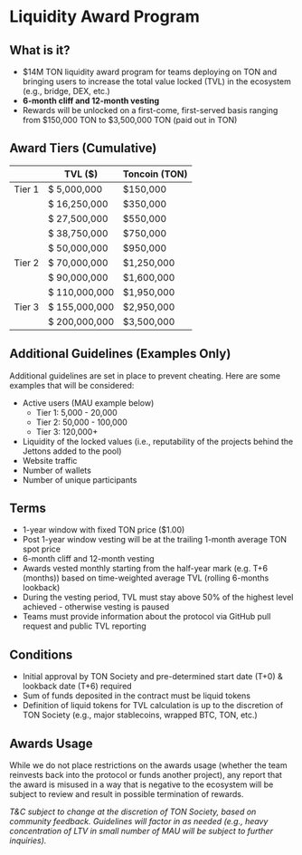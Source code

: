 # **Liquidity Award Program**

## What is it?

- $14M TON liquidity award program for teams deploying on TON and bringing users to increase the total value locked (TVL) in the ecosystem (e.g., bridge, DEX, etc.)
- **6-month cliff and 12-month vesting**
- Rewards will be unlocked on a first-come, first-served basis ranging from $150,000 TON to $3,500,000 TON (paid out in TON)

## Award Tiers (Cumulative)

|        | TVL ($)       | Toncoin (TON) |
| ------ | ------------- | ------------- |
| Tier 1 | $ 5,000,000   | $150,000      |
|        | $ 16,250,000  | $350,000      |
|        | $ 27,500,000  | $550,000      |
|        | $ 38,750,000  | $750,000      |
|        | $ 50,000,000  | $950,000      |
| Tier 2 | $ 70,000,000  | $1,250,000    |
|        | $ 90,000,000  | $1,600,000    |
|        | $ 110,000,000 | $1,950,000    |
| Tier 3 | $ 155,000,000 | $2,950,000    |
|        | $ 200,000,000 | $3,500,000    |

## Additional Guidelines (Examples Only)

Additional guidelines are set in place to prevent cheating. Here are some examples that will be considered:

- Active users (MAU example below)
  - Tier 1: 5,000 - 20,000
  - Tier 2: 50,000 - 100,000
  - Tier 3: 120,000+
- Liquidity of the locked values (i.e., reputability of the projects behind the Jettons added to the pool)
- Website traffic
- Number of wallets
- Number of unique participants

## Terms

- 1-year window with fixed TON price ($1.00)
- Post 1-year window vesting will be at the trailing 1-month average TON spot price
- 6-month cliff and 12-month vesting
- Awards vested monthly starting from the half-year mark (e.g. T+6 (months)) based on time-weighted average TVL (rolling 6-months lookback)
- During the vesting period, TVL must stay above 50% of the highest level achieved - otherwise vesting is paused
- Teams must provide information about the protocol via GitHub pull request and public TVL reporting  

## Conditions

- Initial approval by TON Society and pre-determined start date (T+0) & lookback date (T+6) required
- Sum of funds deposited in the contract must be liquid tokens 
- Definition of liquid tokens for TVL calculation is up to the discretion of TON Society (e.g., major stablecoins, wrapped BTC, TON, etc.)

## Awards Usage

While we do not place restrictions on the awards usage (whether the team reinvests back into the protocol or funds another project), any report that the award is misused in a way that is negative to the ecosystem will be subject to review and result in possible termination of rewards.

*T&C subject to change at the discretion of TON Society, based on community feedback.* *Guidelines will factor in as needed (e.g., heavy concentration of LTV in small number of MAU will be subject to further inquiries).*
